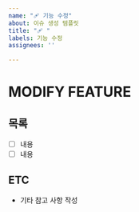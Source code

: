 ```yaml
---
name: "🩹 기능 수정"
about: 이슈 생성 템플릿
title: "🩹 "
labels: 기능 수정
assignees: ''

---
```


# MODIFY FEATURE

## 목록
- [ ] 내용
- [ ] 내용

## ETC
- 기타 참고 사항 작성
